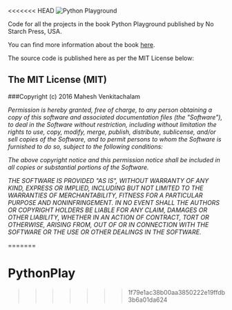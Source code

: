 <<<<<<< HEAD
![Python Playground](cover.png)

Code for all the projects in the book Python Playground published by
No Starch Press, USA.

You can find more information about the book [here][1].

The source code is published here as per the MIT License below:

## The MIT License (MIT)
###Copyright (c) 2016 Mahesh Venkitachalam

*Permission is hereby granted, free of charge, to any person obtaining a copy of this software and associated documentation files (the "Software"), to deal in the Software without restriction, including without limitation the rights to use, copy, modify, merge, publish, distribute, sublicense, and/or sell copies of the Software, and to permit persons to whom the Software is furnished to do so, subject to the following conditions:*

*The above copyright notice and this permission notice shall be included in all copies or substantial portions of the Software.*

*THE SOFTWARE IS PROVIDED "AS IS", WITHOUT WARRANTY OF ANY KIND, EXPRESS OR IMPLIED, INCLUDING BUT NOT LIMITED TO THE WARRANTIES OF MERCHANTABILITY, FITNESS FOR A PARTICULAR PURPOSE AND NONINFRINGEMENT. IN NO EVENT SHALL THE AUTHORS OR COPYRIGHT HOLDERS BE LIABLE FOR ANY CLAIM, DAMAGES OR OTHER LIABILITY, WHETHER IN AN ACTION OF CONTRACT, TORT OR OTHERWISE, ARISING FROM, OUT OF OR IN CONNECTION WITH THE SOFTWARE OR THE USE OR OTHER DEALINGS IN THE SOFTWARE.*


[1]: http://www.nostarch.com/pythonplayground



=======
# PythonPlay
>>>>>>> 1f79e1ac38b00aa3850222e19ffdb3b6a01da624
